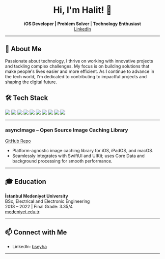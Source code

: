 <!-- Profile README for baskurthalit -->

<h1 align="center">Hi, I'm Halit! 👋</h1>
<p align="center">
  <b>iOS Developer | Problem Solver | Technology Enthusiast</b><br>
  <a href="https://www.linkedin.com/in/bseyha/">LinkedIn</a>
</p>

---

## 🚀 About Me

Passionate about technology, I thrive on working with innovative projects and tackling complex challenges. My focus is on building solutions that make people's lives easier and more efficient. As I continue to advance in the tech world, I'm dedicated to contributing to impactful projects and shaping the digital future.


## 🛠️ Tech Stack

<p align="left">
  <img src="https://img.shields.io/badge/Swift-FA7343?style=for-the-badge&logo=swift&logoColor=white"/>
  <img src="https://img.shields.io/badge/SwiftUI-02569B?style=for-the-badge&logo=swift&logoColor=white"/>
  <img src="https://img.shields.io/badge/UIKit-000000?style=for-the-badge&logo=apple&logoColor=white"/>
  <img src="https://img.shields.io/badge/Go-00ADD8?style=for-the-badge&logo=go&logoColor=white"/>
  <img src="https://img.shields.io/badge/Xcode-147EFB?style=for-the-badge&logo=xcode&logoColor=white"/>
  <img src="https://img.shields.io/badge/Firebase-FFCA28?style=for-the-badge&logo=firebase&logoColor=black"/>
  <img src="https://img.shields.io/badge/Appsflyer-0080FF?style=for-the-badge&logo=appsflyer&logoColor=white"/>
  <img src="https://img.shields.io/badge/CI/CD-4285F4?style=for-the-badge&logo=googlecloud&logoColor=white"/>
  <img src="https://img.shields.io/badge/CoreData-4B7BEC?style=for-the-badge"/>
  <img src="https://img.shields.io/badge/PDFKit-FF2D20?style=for-the-badge"/>
</p>

---

### asyncImage – Open Source Image Caching Library
[GitHub Repo](https://github.com/baskurthalit/asyncImage)
- Platform-agnostic image caching library for iOS, iPadOS, and macOS.
- Seamlessly integrates with SwiftUI and UIKit; uses Core Data and background processing for smooth performance.

---

## 🎓 Education

**İstanbul Medeniyet University**  
BSc, Electrical and Electronic Engineering  
2018 – 2022 | Final Grade: 3.35/4  
[medeniyet.edu.tr](https://medeniyet.edu.tr)

---

## 📫 Connect with Me

- LinkedIn: [bseyha](https://www.linkedin.com/in/bseyha/)

---

<!--
README generated with ❤️ by Copilot.
-->
